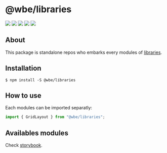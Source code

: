 # @wbe/libraries

![](https://img.shields.io/npm/v/@wbe/libraries/latest.svg)
![](https://img.shields.io/bundlephobia/minzip/@wbe/libraries.svg)
![](https://img.shields.io/david/willybrauner/libraries.svg?path=packages%libraries)
![](https://img.shields.io/npm/dt/@wbe/libraries.svg)
![](https://img.shields.io/npm/l/@wbe/libraries.svg)

## About

This package is standalone repos who embarks every modules of [libraries](https://github.com/willybrauner/libraries).

## Installation

```shell script
$ npm install -S @wbe/libraries
```

## How to use

Each modules can be imported separatly:

```jsx
import { GridLayout } from "@wbe/libraries";
```

## Availables modules

Check [storybook](https://github.com/willybrauner/libraries/packages/storybook/).
